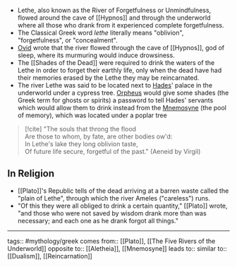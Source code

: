 - Lethe, also known as the River of Forgetfulness or Unmindfulness, flowed around the cave of [[Hypnos]] and through the underworld where all those who drank from it experienced complete forgetfulness.
- The Classical Greek word _lethe_ literally means "oblivion", "forgetfulness", or "concealment".
- [Ovid](https://en.wikipedia.org/wiki/Ovid) wrote that the river flowed through the cave of [[Hypnos]], god of sleep, where its murmuring would induce drowsiness.
- The [[Shades of the Dead]] were required to drink the waters of the Lethe in order to forget their earthly life, only when the dead have had their memories erased by the Lethe they may be reincarnated.
- The river Lethe was said to be located next to [Hades](https://en.wikipedia.org/wiki/Hades "Hades")' palace in the underworld under a cypress tree. [Orpheus](https://en.wikipedia.org/wiki/Orpheus "Orpheus") would give some shades (the Greek term for ghosts or spirits) a password to tell Hades' servants which would allow them to drink instead from the [Mnemosyne](https://en.wikipedia.org/wiki/Mnemosyne "Mnemosyne") (the pool of memory), which was located under a poplar tree

> [!cite]
> "The souls that throng the flood  
> Are those to whom, by fate, are other bodies ow'd:  
> In Lethe's lake they long oblivion taste,  
> Of future life secure, forgetful of the past." (Aeneid by Virgil)

## In Religion

- [[Plato]]'s Republic tells of the dead arriving at a barren waste called the "plain of Lethe", through which the river Ameles ("careless") runs.
- "Of this they were all obliged to drink a certain quantity," [[Plato]] wrote, "and those who were not saved by wisdom drank more than was necessary; and each one as he drank forgot all things."

---

tags:: #mythology/greek
comes from:: [[Plato]], [[The Five Rivers of the Underworld]]
opposite to:: [[Aletheia]], [[Mnemosyne]]
leads to::
similar to:: [[Dualism]], [[Reincarnation]]

